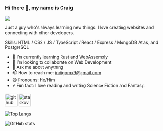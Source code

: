 ### Hi there 👋, my name is Craig
![](https://github.com/craigdev937)

Just a guy who's always learning new things. I love creating websites and connecting with other developers.

Skills: HTML / CSS / JS / TypeScript / React / Express / MongoDB Atlas, and PostgreSQL

- 🌱 I’m currently learning Rust and WebAssembly 
- 👯 I’m looking to collaborate on Web Development 
- 💬 Ask me about Anything 
- 📫 How to reach me: indigomx9@gmail.com 
- 😄 Pronouns: He/Him 
- ⚡ Fun fact: I love reading and writing Science Fiction and Fantasy. 


[<img src='https://cdn.jsdelivr.net/npm/simple-icons@3.0.1/icons/github.svg' alt='github' height='40'>](https://github.com/indigomx9)  [<img src='https://cdn.jsdelivr.net/npm/simple-icons@3.0.1/icons/stackoverflow.svg' alt='stackoverflow' height='40'>](https://stackoverflow.com/users/7303585)  

[![Top Langs](https://github-readme-stats.vercel.app/api/top-langs/?username=indigomx9)](https://github.com/anuraghazra/github-readme-stats)

![GitHub stats](https://github-readme-stats.vercel.app/api?username=indigomx9&show_icons=true)  

